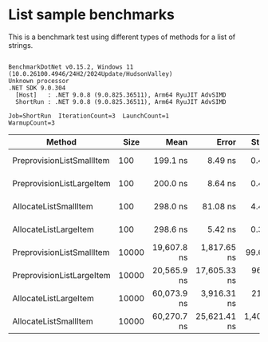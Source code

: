 # List sample benchmarks

This is a benchmark test using different types of methods for a list of strings.

```

BenchmarkDotNet v0.15.2, Windows 11 (10.0.26100.4946/24H2/2024Update/HudsonValley)
Unknown processor
.NET SDK 9.0.304
  [Host]   : .NET 9.0.8 (9.0.825.36511), Arm64 RyuJIT AdvSIMD
  ShortRun : .NET 9.0.8 (9.0.825.36511), Arm64 RyuJIT AdvSIMD

Job=ShortRun  IterationCount=3  LaunchCount=1  
WarmupCount=3  

```
| Method                    | Size  | Mean        | Error        | StdDev      | StdErr    | Min         | Max         | Op/s        | Gen0    | Gen1    | Gen2    | Allocated |
|-------------------------- |------ |------------:|-------------:|------------:|----------:|------------:|------------:|------------:|--------:|--------:|--------:|----------:|
| PreprovisionListSmallItem | 100   |    199.1 ns |      8.49 ns |     0.47 ns |   0.27 ns |    198.5 ns |    199.4 ns | 5,023,326.7 |  0.2046 |       - |       - |     856 B |
| PreprovisionListLargeItem | 100   |    200.0 ns |      8.64 ns |     0.47 ns |   0.27 ns |    199.5 ns |    200.4 ns | 5,001,118.0 |  0.2046 |       - |       - |     856 B |
| AllocateListSmallItem     | 100   |    298.0 ns |     81.08 ns |     4.44 ns |   2.57 ns |    293.1 ns |    301.8 ns | 3,355,994.2 |  0.5240 |       - |       - |    2192 B |
| AllocateListLargeItem     | 100   |    298.6 ns |      5.42 ns |     0.30 ns |   0.17 ns |    298.3 ns |    298.9 ns | 3,348,755.2 |  0.5240 |       - |       - |    2192 B |
| PreprovisionListSmallItem | 10000 | 19,607.8 ns |  1,817.65 ns |    99.63 ns |  57.52 ns | 19,525.9 ns | 19,718.7 ns |    51,000.2 | 18.8599 |       - |       - |   80056 B |
| PreprovisionListLargeItem | 10000 | 20,565.9 ns | 17,605.33 ns |   965.01 ns | 557.15 ns | 19,739.1 ns | 21,626.3 ns |    48,624.1 | 18.8599 |       - |       - |   80056 B |
| AllocateListLargeItem     | 10000 | 60,073.9 ns |  3,916.31 ns |   214.67 ns | 123.94 ns | 59,840.8 ns | 60,263.5 ns |    16,646.2 | 41.6260 | 41.6260 | 41.6260 |  262470 B |
| AllocateListSmallItem     | 10000 | 60,270.7 ns | 25,621.41 ns | 1,404.40 ns | 810.83 ns | 59,014.5 ns | 61,787.0 ns |    16,591.8 | 41.6260 | 41.6260 | 41.6260 |  262470 B |
